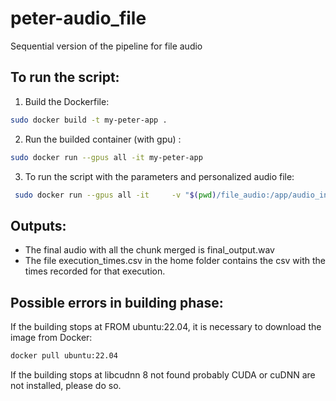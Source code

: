 # peter-audio_file
Sequential version of the pipeline for file audio 


## To run the script:
1. Build the Dockerfile:
```bash
sudo docker build -t my-peter-app .
```
2. Run the builded container (with gpu) :
```bash
sudo docker run --gpus all -it my-peter-app
```
3. To run the script with the parameters and personalized audio file:  
```bash
 sudo docker run --gpus all -it     -v "$(pwd)/file_audio:/app/audio_input"     -v "$(pwd)/output:/app/output"     my-peter-app     --audio_file /app/audio_input/audio_en3.wav --src en --trg fr --chunk_duration 5
```
 

## Outputs:
- The final audio with all the chunk merged is final_output.wav
- The file execution_times.csv in the home folder contains the csv with the times recorded for that execution.

## Possible errors in building phase:
If the building stops at FROM ubuntu:22.04, it is necessary to download the image from Docker:
```bash
docker pull ubuntu:22.04
```
If the building stops at libcudnn 8 not found probably CUDA or cuDNN are not installed, please do so. 

